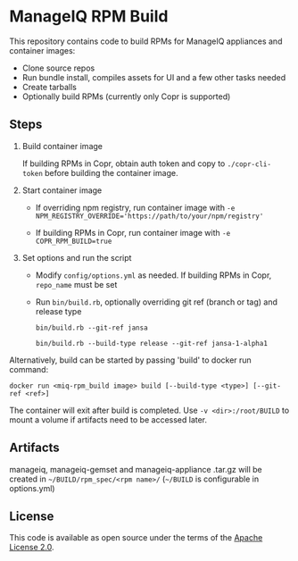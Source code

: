 # ManageIQ RPM Build

This repository contains code to build RPMs for ManageIQ appliances and container images:

  * Clone source repos
  * Run bundle install, compiles assets for UI and a few other tasks needed
  * Create tarballs
  * Optionally build RPMs (currently only Copr is supported)

## Steps

1. Build container image

   If building RPMs in Copr, obtain auth token and copy to `./copr-cli-token` before building the container image.

2. Start container image

   - If overriding npm registry, run container image with `-e NPM_REGISTRY_OVERRIDE='https://path/to/your/npm/registry'`

   - If building RPMs in Copr, run container image with `-e COPR_RPM_BUILD=true`

3. Set options and run the script

   - Modify `config/options.yml` as needed. If building RPMs in Copr, `repo_name` must be set

   - Run `bin/build.rb`, optionally overriding git ref (branch or tag) and release type
     ```
     bin/build.rb --git-ref jansa
     ```
     ```
     bin/build.rb --build-type release --git-ref jansa-1-alpha1
     ```


Alternatively, build can be started by passing 'build' to docker run command:

`docker run <miq-rpm_build image> build [--build-type <type>] [--git-ref <ref>]`

The container will exit after build is completed. Use `-v <dir>:/root/BUILD` to mount a volume if artifacts need to be
accessed later.

## Artifacts

manageiq, manageiq-gemset and manageiq-appliance .tar.gz will be created in `~/BUILD/rpm_spec/<rpm name>/` (`~/BUILD` is configurable in options.yml)

## License

This code is available as open source under the terms of the [Apache License 2.0](LICENSE).
